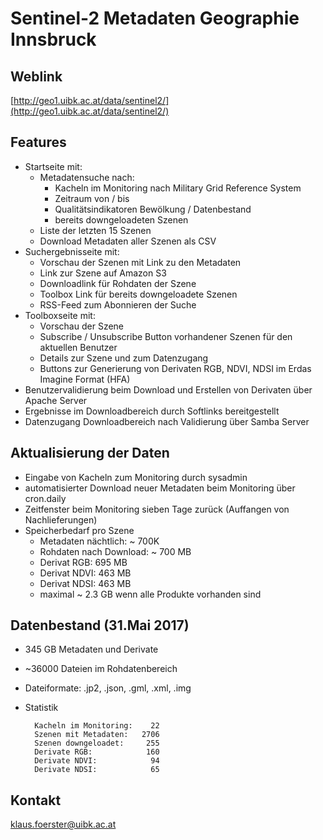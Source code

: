 # Sentinel-2 Metadaten Geographie Innsbruck

## Weblink
[http://geo1.uibk.ac.at/data/sentinel2/](http://geo1.uibk.ac.at/data/sentinel2/)


## Features
* Startseite mit:
    * Metadatensuche nach:
        * Kacheln im Monitoring nach Military Grid Reference System
        * Zeitraum von / bis
        * Qualitätsindikatoren Bewölkung / Datenbestand
        * bereits downgeloadeten Szenen
    * Liste der letzten 15 Szenen
    * Download Metadaten aller Szenen als CSV
* Suchergebnisseite mit:
    * Vorschau der Szenen mit Link zu den Metadaten
    * Link zur Szene auf Amazon S3
    * Downloadlink für Rohdaten der Szene
    * Toolbox Link für bereits downgeloadete Szenen
    * RSS-Feed zum Abonnieren der Suche
* Toolboxseite mit:
    * Vorschau der Szene
    * Subscribe / Unsubscribe Button vorhandener Szenen für den aktuellen Benutzer
    * Details zur Szene und zum Datenzugang
    * Buttons zur Generierung von Derivaten RGB, NDVI, NDSI im Erdas Imagine Format (HFA)
* Benutzervalidierung beim Download und Erstellen von Derivaten über Apache Server
* Ergebnisse im Downloadbereich durch Softlinks bereitgestellt
* Datenzugang Downloadbereich nach Validierung über Samba Server

## Aktualisierung der Daten
* Eingabe von Kacheln zum Monitoring durch sysadmin
* automatisierter Download neuer Metadaten beim Monitoring über cron.daily
* Zeitfenster beim Monitoring sieben Tage zurück (Auffangen von Nachlieferungen)
* Speicherbedarf pro Szene
    * Metadaten nächtlich: ~ 700K
    * Rohdaten nach Download: ~ 700 MB
    * Derivat RGB: 695 MB
    * Derivat NDVI: 463 MB
    * Derivat NDSI: 463 MB
    * maximal ~ 2.3 GB wenn alle Produkte vorhanden sind

## Datenbestand (31.Mai 2017)
* 345 GB Metadaten und Derivate
* ~36000 Dateien im Rohdatenbereich
* Dateiformate: .jp2, .json, .gml, .xml, .img
* Statistik

        Kacheln im Monitoring:    22
        Szenen mit Metadaten:   2706
        Szenen downgeloadet:     255
        Derivate RGB:            160
        Derivate NDVI:            94
        Derivate NDSI:            65

## Kontakt
[klaus.foerster@uibk.ac.at](mailto:klaus.foerster@uibk.ac.at)
